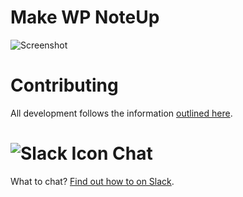 # Make WP NoteUp

![Screenshot](https://cloudup.com/cKtfRa-MxFQ+)

# Contributing

All development follows the information [outlined here](https://github.com/aubreypwd/contributing).

# ![Slack Icon](https://lh3.googleusercontent.com/apGWfZXbxUK1iz15gFj8MOanjm1iTZIUf0THWKY3kjwJfsTYG4lnHyzTuJ8Igynp5HtIvGz4=s50-h50-e365) Chat

What to chat? [Find out how to on Slack](https://github.com/aubreypwd/contributing/blob/master/3.md).
